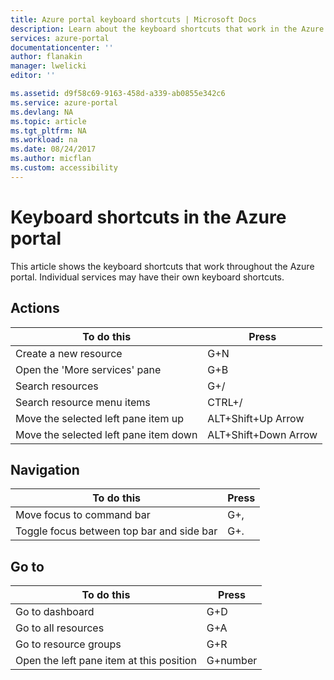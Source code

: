```yaml
---
title: Azure portal keyboard shortcuts | Microsoft Docs
description: Learn about the keyboard shortcuts that work in the Azure portal. 
services: azure-portal
documentationcenter: ''
author: flanakin
manager: lwelicki
editor: ''

ms.assetid: d9f58c69-9163-458d-a339-ab0855e342c6
ms.service: azure-portal
ms.devlang: NA
ms.topic: article
ms.tgt_pltfrm: NA
ms.workload: na
ms.date: 08/24/2017
ms.author: micflan
ms.custom: accessibility
---
```

# Keyboard shortcuts in the Azure portal
This article shows the keyboard shortcuts that work throughout the Azure portal. Individual services may have their own keyboard shortcuts.

## Actions
|To do this |Press |
| --- | --- |
|Create a new resource|G+N|
|Open the 'More services' pane|G+B|
|Search resources|G+/| 
|Search resource menu items|CTRL+/ |
|Move the selected left pane item up |ALT+Shift+Up Arrow|
|Move the selected left pane item down |ALT+Shift+Down Arrow|

## Navigation
|To do this |Press |
| --- | --- |
|Move focus to command bar |G+, |
|Toggle focus between top bar and side bar | G+. |

## Go to
|To do this |Press |
| --- | --- |
|Go to dashboard |G+D |
|Go to all resources|G+A |
|Go to resource groups|G+R |
|Open the left pane item at this position |G+number|